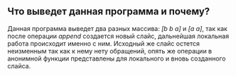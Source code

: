 ## Что выведет данная программа и почему?

Данная программа выведет два разных массива: *[b b a]* и *[a a]*, так как после операции *append* создается
новый слайс, дальнейшая локальная работа происходит именно с ним. Исходный же слайс остется неизменным так как
к нему нету обращений, опять же операции в анонимной функции представлены для локального и вновь созданного
слайса.